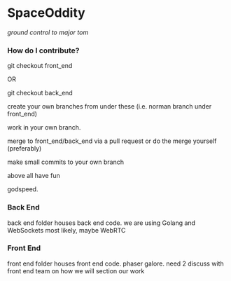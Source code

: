 # SpaceOddity
*ground control to major tom*

### How do I contribute? ###
git checkout front_end 

OR

git checkout back_end

create your own branches from under these (i.e. norman branch under front_end)

work in your own branch.

merge to front_end/back_end via a pull request or do the merge yourself (preferably)

make small commits to your own branch

above all have fun

godspeed.


### Back End ###
back end folder houses back end code.
we are using Golang and WebSockets most likely, maybe WebRTC

### Front End ###
front end folder houses front end code.
phaser galore. need 2 discuss with front end team on how we will section our work